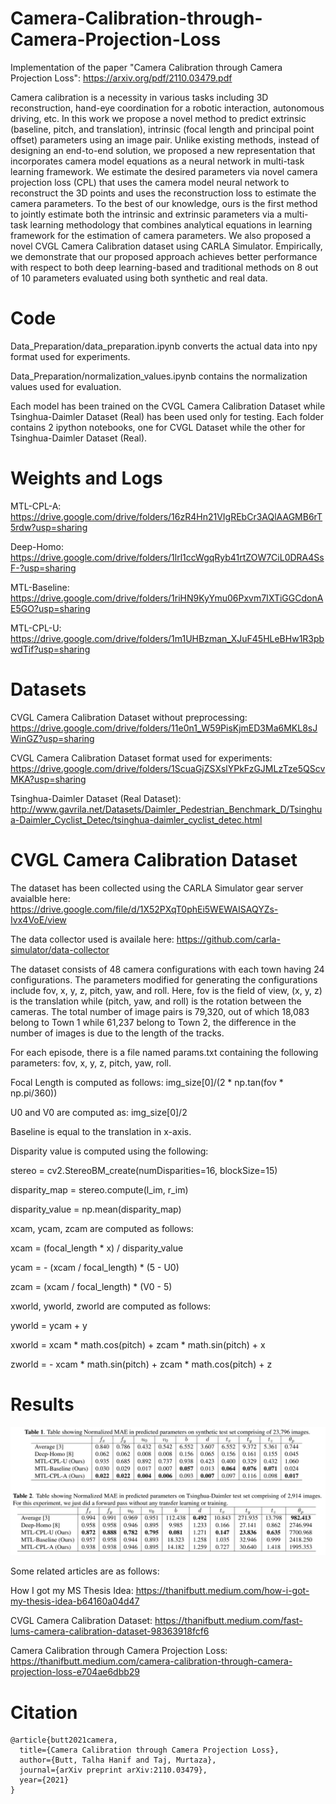# Camera-Calibration-through-Camera-Projection-Loss

Implementation of the paper "Camera Calibration through Camera Projection Loss": https://arxiv.org/pdf/2110.03479.pdf

Camera calibration is a necessity in various tasks including 3D reconstruction, hand-eye coordination for a robotic interaction, autonomous driving, etc. In this work we propose a novel method to predict extrinsic (baseline, pitch, and translation), intrinsic (focal length and principal point offset) parameters using an image pair. Unlike existing methods, instead of designing an end-to-end solution, we proposed a new representation that incorporates camera model equations as a
neural network in multi-task learning framework. We estimate the desired parameters via novel camera projection loss (CPL) that uses the camera model neural network to reconstruct the 3D points and uses the reconstruction loss to estimate the camera parameters. To the best of our knowledge, ours is the first method to jointly estimate both the intrinsic and extrinsic parameters via a multi-task learning methodology that combines analytical equations in learning framework
for the estimation of camera parameters. We also proposed a novel CVGL Camera Calibration dataset using CARLA Simulator. Empirically, we demonstrate that our proposed approach achieves better performance with respect to both deep learning-based and traditional methods on 8 out of 10 parameters evaluated using both synthetic and real data.

# Code

Data_Preparation/data_preparation.ipynb converts the actual data into npy format used for experiments.

Data_Preparation/normalization_values.ipynb contains the normalization values used for evaluation.

Each model has been trained on the CVGL Camera Calibration Dataset while Tsinghua-Daimler Dataset (Real) has been used only for testing. 
Each folder contains 2 ipython notebooks, one for CVGL Dataset while the other for Tsinghua-Daimler Dataset (Real).

# Weights and Logs

MTL-CPL-A: https://drive.google.com/drive/folders/16zR4Hn21VIgREbCr3AQlAAGMB6rT5rdw?usp=sharing

Deep-Homo: https://drive.google.com/drive/folders/1lrl1ccWgqRyb41rtZOW7CiL0DRA4SsF-?usp=sharing

MTL-Baseline: https://drive.google.com/drive/folders/1riHN9KyYmu06Pxvm7IXTiGGCdonAE5GO?usp=sharing

MTL-CPL-U: https://drive.google.com/drive/folders/1m1UHBzman_XJuF45HLeBHw1R3pbwdTif?usp=sharing

# Datasets

CVGL Camera Calibration Dataset without preprocessing: https://drive.google.com/drive/folders/11e0n1_W59PisKjmED3Ma6MKL8sJWinGZ?usp=sharing

CVGL Camera Calibration Dataset format used for experiments: https://drive.google.com/drive/folders/1ScuaGjZSXslYPkFzGJMLzTze5QScvMKA?usp=sharing

Tsinghua-Daimler Dataset (Real Dataset): http://www.gavrila.net/Datasets/Daimler_Pedestrian_Benchmark_D/Tsinghua-Daimler_Cyclist_Detec/tsinghua-daimler_cyclist_detec.html

# CVGL Camera Calibration Dataset

The dataset has been collected using the CARLA Simulator gear server avaialble here: https://drive.google.com/file/d/1X52PXqT0phEi5WEWAISAQYZs-Ivx4VoE/view

The data collector used is availale here: https://github.com/carla-simulator/data-collector

The dataset consists of 48 camera configurations with each town having 24 configurations. The parameters modified for generating the configurations include fov, x, y, z, pitch, yaw, and roll. Here, fov is the field of view, (x, y, z) is the translation while (pitch, yaw, and roll) is the rotation between the cameras. The total number of image pairs is 79,320, out of which 18,083 belong to Town 1 while 61,237 belong to Town 2, the difference in the number of images is due to the length of the tracks.

For each episode, there is a file named params.txt containing the following parameters: fov, x, y, z, pitch, yaw, roll.

Focal Length is computed as follows: img_size[0]/(2 * np.tan(fov * np.pi/360))

U0 and V0 are computed as: img_size[0]/2

Baseline is equal to the translation in x-axis.

Disparity value is computed using the following:

stereo = cv2.StereoBM_create(numDisparities=16, blockSize=15)

disparity_map = stereo.compute(l_im, r_im)

disparity_value = np.mean(disparity_map)

xcam, ycam, zcam are computed as follows:

xcam = (focal_length * x) / disparity_value
 
ycam = - (xcam / focal_length) * (5 - U0)
                
zcam = (xcam / focal_length) * (V0 - 5)

xworld, yworld, zworld are computed as follows:

yworld = ycam + y

xworld = xcam * math.cos(pitch) + zcam * math.sin(pitch) + x

zworld = - xcam * math.sin(pitch) + zcam * math.cos(pitch) + z

# Results

<div align="center">
    <img src="Results/results.png" </img> 
</div>

Some related articles are as follows:

How I got my MS Thesis Idea: https://thanifbutt.medium.com/how-i-got-my-thesis-idea-b64160a04d47

CVGL Camera Calibration Dataset: https://thanifbutt.medium.com/fast-lums-camera-calibration-dataset-98363918fcf6

Camera Calibration through Camera Projection Loss: https://thanifbutt.medium.com/camera-calibration-through-camera-projection-loss-e704ae6dbb29

# Citation

```
@article{butt2021camera,
  title={Camera Calibration through Camera Projection Loss},
  author={Butt, Talha Hanif and Taj, Murtaza},
  journal={arXiv preprint arXiv:2110.03479},
  year={2021}
}
```
